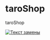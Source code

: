 # taroShop
taroShop


[![Текст замены](https://img.youtube.com/vi/VIDEO_ID/0.jpg)](https://youtu.be/YQBPAUHQaa4)
